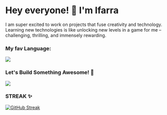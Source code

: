 # Hey everyone! 👋 I'm Ifarra

<!--
I'm fueled by a boundless passion for bringing anime characters to life through vibrant art and immersing myself in epic RPG adventures. Beyond the canvas and virtual worlds, I'm on a thrilling journey to master the craft of coding, currently delving into the realms of Java and C++. 💻✨

### Excitement for Collaboration 🚀

I thrive on collaboration and--> I am super excited to work on projects that fuse creativity and technology. Learning new technologies is like unlocking new levels in a game for me – challenging, thrilling, and immensely rewarding.

### My fav Language:

<img src="https://github-readme-stats.vercel.app/api/top-langs/?username=Ifarra&theme=tokyonight&show_icons=true&hide_border=true&layout=compact" />

### Let's Build Something Awesome! 🌟

<img src="https://skillicons.dev/icons?i=bash,cpp,cs,py,java,ts,html,js,css,git,github,githubactions,androidstudio,md,mysql,sqlite,firebase,stackoverflow,jenkins,vim,vscode,eclipse&perline=11">

### STREAK ✨

<a href="https://git.io/streak-stats"><img src="https://github-readme-streak-stats.herokuapp.com?user=Ifarra&theme=tokyonight&card_width=600&background=45%2C122373%2C1C1829&border=312F68" alt="GitHub Streak" /></a>




<!--
## What I'm Up To

- 🎨 Creating vibrant anime art [Instagram](https://www.instagram.com/ozanarafi_1324/?utm_source=ig_web_button_share_sheet&igshid=OGQ5ZDc2ODk2ZA==) 
- 🎮 Embarking on epic quests in the latest RPG games.
- 💡 Learning the ins and outs of Java and C++ to code my own game characters.

## Fun Facts About Me 🎉

-   🌟 Favorite Anime: Made in Abyss | Code Geass | Steins Gate
-   🎵 Go-to Coding Soundtrack: Mili - Sleep Talk Metropolis
-   📚 Currently Reading: Dagashikashi
-->
